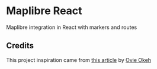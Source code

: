 # Maplibre React

Maplibre integration in React with markers and routes

## Credits
This project inspiration came from [this article](https://blog.logrocket.com/integrating-google-maps-react/) by [Ovie Okeh](https://blog.logrocket.com/author/ovieokeh/)